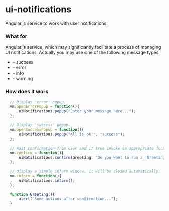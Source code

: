 # ui-notifications
Angular.js service to work with user notifications.

### What for

Angular.js service, which may significantly facilitate a process of managing UI notifications.
Actually you may use one of the following message types: 
<ul>
<li> - success </li>
<li> - error </li>
<li> - info </li>
<li> - warning </li>
</ul>

### How does it work

```javascript
  // Display 'error' popup.
  vm.openErrorPopup = function(){
      uiNotifications.popup("Enter your message here...");
  };

  // Display 'success' popup.
  vm.openSuccessPopup = function(){
      uiNotifications.popup("All is ok!", "success");
  };

  // Wait confirmation from user and if true invoke an appropriate function.
  vm.confirm = function(){
      uiNotifications.confirm(Greeting, "Do you want to run a 'Greeting' method?", {title: "Confirm your action!"} );
  };

  // Display a simple inform window. It will be closed automatically.
  vm.inform = function(){
      uiNotifications.inform();
  };

  function Greeting(){
      alert("Some actions after confirmation...");
  }
```
